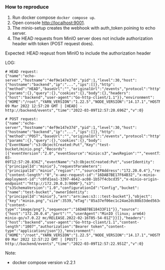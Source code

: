 ### How to reproduce

1. Run docker compose `docker compose up`. 
2. Open console [http://localhost:9001](http://localhost:9001).
3. The minio-setup creates the webhook with auth_token poining to echo server.
4. The HEAD requests from MinIO server does not include authorization header with token (POST request does).

Expected: HEAD reqeust from MinIO to include the authorization header


LOG:
```shell
# HEAD request:
{"name":"echo-server","hostname":"4ef9e147e37d","pid":1,"level":30,"host":{"hostname":"backend","ip":"...","ips":[]},"http":{"method":"HEAD","baseUrl":"","originalUrl":"/events","protocol":"http"},"request":{"params":{},"query":{},"cookies":{},"body":{},"headers":{"host":"backend","user-agent":"Go-http-client/1.1"}},"environment":{"HOME":"/root","YARN_VERSION":"1.22.5","NODE_VERSION":"14.17.1","HOSTNAME":"4ef9e147e37d","PATH":"/usr/local/sbin:/usr/local/bin:/usr/sbin:/usr/bin:/sbin:/bin"},"msg":"Wed, 09 Mar 2022 12:57:20 GMT | [HEAD] - http://backend/events","time":"2022-03-09T12:57:20.696Z","v":0}

# POST request:
{"name":"echo-server","hostname":"4ef9e147e37d","pid":1,"level":30,"host":{"hostname":"backend","ip":"...","ips":[]},"http":{"method":"POST","baseUrl":"","originalUrl":"/events","protocol":"http"},"request":{"params":{},"query":{},"cookies":{},"body":{"EventName":"s3:ObjectCreated:Put","Key":"test-bucket/minio.png","Records":[{"eventVersion":"2.0","eventSource":"minio:s3","awsRegion":"","eventTime":"2022-03-09T12:57:20.836Z","eventName":"s3:ObjectCreated:Put","userIdentity":{"principalId":"minio"},"requestParameters":{"principalId":"minio","region":"","sourceIPAddress":"172.20.0.4"},"responseElements":{"content-length":"0","x-amz-request-id":"16DAB7BE17F64B32","x-minio-deployment-id":"c0fd1ea1-3397-4642-ac08-1b57f4cbcd35","x-minio-origin-endpoint":"http://172.20.0.3:9000"},"s3":{"s3SchemaVersion":"1.0","configurationId":"Config","bucket":{"name":"test-bucket","ownerIdentity":{"principalId":"minio"},"arn":"arn:aws:s3:::test-bucket"},"object":{"key":"minio.png","size":3539,"eTag":"85a37ef06ec1c24ae2dc88b33ded563c","contentType":"image/png","userMetadata":{"content-type":"image/png"},"sequencer":"16DAB7BE18433F11"}},"source":{"host":"172.20.0.4","port":"","userAgent":"MinIO (linux; arm64) minio-go/v7.0.22 mc/RELEASE.2022-02-16T05-54-01Z"}}]},"headers":{"host":"backend","user-agent":"Go-http-client/1.1","content-length":"1007","authorization":"Bearer token","content-type":"application/json"}},"environment":{"HOME":"/root","YARN_VERSION":"1.22.5","NODE_VERSION":"14.17.1","HOSTNAME":"4ef9e147e37d","PATH":"/usr/local/sbin:/usr/local/bin:/usr/sbin:/usr/bin:/sbin:/bin"},"msg":"Wed, 09 Mar 2022 12:57:22 GMT | [POST] - http://backend/events","time":"2022-03-09T12:57:22.951Z","v":0}
```


Note:
- docker compose version v2.2.1
